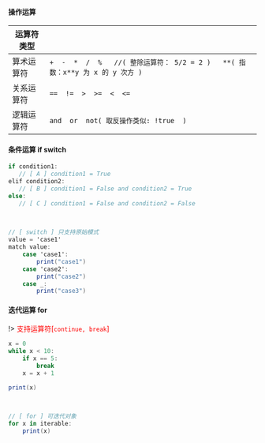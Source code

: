 <br/>

<!-- tabs:start -->



#### **操作运算**

| 运算符类型 |                                                              |
| ---------- | ------------------------------------------------------------ |
| 算术运算符 | `+  -  *  /  %   //( 整除运算符： 5/2 = 2 )   **( 指数：x**y 为 x 的 y 次方 )` |
| 关系运算符 | `==  !=  >  >=  <  <=`                                       |
| 逻辑运算符 | `and  or  not( 取反操作类似: !true  )`                       |



#### **条件运算  if switch**

```csharp
if condition1:
   // [ A ] condition1 = True
elif condition2:
   // [ B ] condition1 = False and condition2 = True
else:
   // [ C ] condition1 = False and condition2 = False
    
    
```

```csharp
// [ switch ] 只支持原始模式
value = 'case1'
match value:
    case 'case1':
        print("case1")
    case 'case2':
        print("case2")
    case _:
        print("case3")


```





#### **迭代运算 for**

!> <span style='color:red'>支持运算符[`continue, break`]</span>

```csharp
x = 0
while x < 10:
	if x == 5:
		break
	x = x + 1

print(x)
            
            
```

```csharp
// [ for ] 可迭代对象
for x in iterable:
    print(x)
    
        
```



<!-- tabs:end -->



